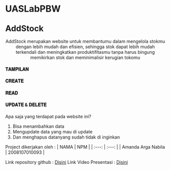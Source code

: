 # UASLabPBW

## <b><big>AddStock</big></b>
    
 <p align="center">AddStock merupakan website untuk membantumu dalam mengelola stokmu dengan lebih mudah dan efisien, 
    sehingga stok dapat lebih mudah terkendali dan meningkatkan produktifitasmu tanpa harus bingung memikirkan 
    stok dan meminimalisir kerugian tokomu</p>
    
<h4>𝐓𝐀𝐌𝐏𝐈𝐋𝐀𝐍</h4>
<h4>𝐂𝐑𝐄𝐀𝐓𝐄</h4>
<h4>𝐑𝐄𝐀𝐃</h4> 
<h4>𝐔𝐏𝐃𝐀𝐓𝐄 & 𝐃𝐄𝐋𝐄𝐓𝐄</h4>

  Apa saja yang terdapat pada website ini?
  1. Bisa menambahkan data
  2. Mengupdate data yang mau di update
  3. Dan menghapus datanyang sudah tidak di inginkan

Project dikerjakan oleh :
|     NAMA  | NPM |
| :---: | :---: |
| Amanda Arga Nabila |  2008107010093 |

Link repository github :
<a href="https://github.com/amandaarga/UASLabPBW.git" target="_blank"> Disini</a>
Link Video Presentasi :
<a href="https://youtu.be/bgms9x3B5-o" target="_blank"> Disini</a>

    

